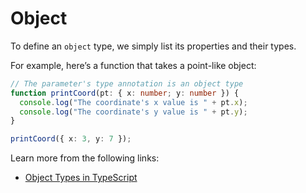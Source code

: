 # Object

To define an `object` type, we simply list its properties and their types.

For example, here’s a function that takes a point-like object:

```typescript
// The parameter's type annotation is an object type
function printCoord(pt: { x: number; y: number }) {
  console.log("The coordinate's x value is " + pt.x);
  console.log("The coordinate's y value is " + pt.y);
}

printCoord({ x: 3, y: 7 });
```

Learn more from the following links:

- [Object Types in TypeScript](https://www.typescriptlang.org/docs/handbook/2/everyday-types.html#object-types)
